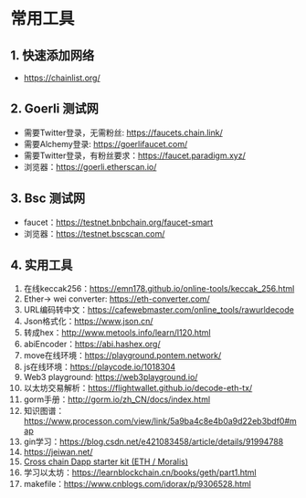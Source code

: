 # 常用工具
## 1. 快速添加网络

- https://chainlist.org/



## 2. Goerli 测试网

- 需要Twitter登录，无需粉丝: https://faucets.chain.link/
- 需要Alchemy登录: https://goerlifaucet.com/
- 需要Twitter登录，有粉丝要求：https://faucet.paradigm.xyz/
- 浏览器：https://goerli.etherscan.io/



## 3. Bsc 测试网

- faucet：https://testnet.bnbchain.org/faucet-smart
- 浏览器：https://testnet.bscscan.com/

## 4. 实用工具

1. 在线keccak256：https://emn178.github.io/online-tools/keccak_256.html
2. Ether-> wei converter: https://eth-converter.com/
3. URL编码转中文：https://cafewebmaster.com/online_tools/rawurldecode
4. Json格式化：https://www.json.cn/
5. 转成hex：http://www.metools.info/learn/l120.html
6. abiEncoder：https://abi.hashex.org/
7. move在线环境：https://playground.pontem.network/
8. js在线环境：https://playcode.io/1018304
9. Web3 playground: https://web3playground.io/
10. 以太坊交易解析：https://flightwallet.github.io/decode-eth-tx/
11. gorm手册：http://gorm.io/zh_CN/docs/index.html
12. 知识图谱：https://www.processon.com/view/link/5a9ba4c8e4b0a9d22eb3bdf0#map
13. gin学习：https://blog.csdn.net/e421083458/article/details/91994788
14. https://jeiwan.net/
15. [Cross chain Dapp starter kit (ETH / Moralis)](https://reactjsexample.com/cross-chain-dapp-starter-kit-eth-moralis/)
16. 学习以太坊：https://learnblockchain.cn/books/geth/part1.html
17. makefile：https://www.cnblogs.com/idorax/p/9306528.html
